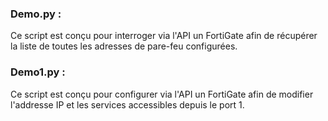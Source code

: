 ### Demo.py :
Ce script est conçu pour interroger via l'API un FortiGate afin de récupérer la liste de toutes les adresses de pare-feu configurées.

### Demo1.py :
Ce script est conçu pour configurer via l'API un FortiGate afin de modifier l'addresse IP et les services accessibles depuis le port 1.
